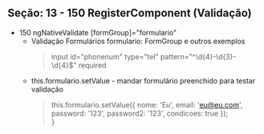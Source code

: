 ## Seção: 13 - 150 RegisterComponent (Validação)
* 150 ngNativeValidate [formGroup]="formulario"
  * Validação Formulários   formulario: FormGroup e outros exemplos 
     > input id="phonenum" type="tel" pattern="^\d{4}-\d{3}-\d{4}$" required
   * this.formulario.setValue - mandar formulário preenchido para testar validação
     > this.formulario.setValue({  nome: 'Eu',  email: 'eu@eu.com',  password: '123',   password2: '123',       condicoes: true   });   
}
